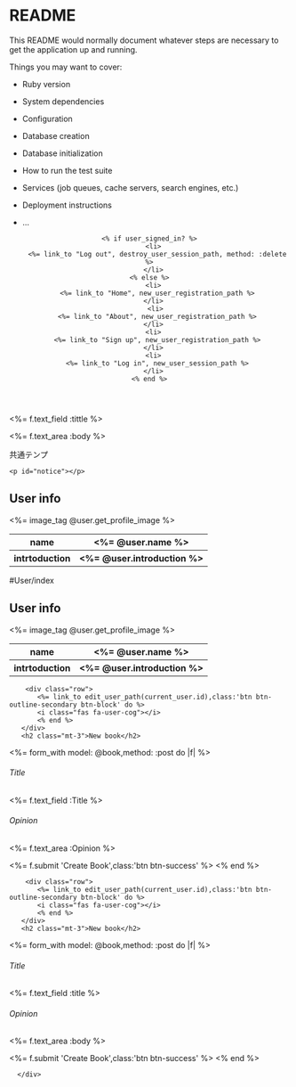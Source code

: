 # README

This README would normally document whatever steps are necessary to get the
application up and running.

Things you may want to cover:

* Ruby version

* System dependencies

* Configuration

* Database creation

* Database initialization

* How to run the test suite

* Services (job queues, cache servers, search engines, etc.)

* Deployment instructions

* ...






 <header>

    <% if user_signed_in? %>
      <li>
        <%= link_to "Log out", destroy_user_session_path, method: :delete %>
      </li>
    <% else %>
      <li>
        <%= link_to "Home", new_user_registration_path %>
      </li>
       <li>
        <%= link_to "About", new_user_registration_path %>
      </li>
      <li>
        <%= link_to "Sign up", new_user_registration_path %>
      </li>
      <li>
        <%= link_to "Log in", new_user_session_path %>
      </li>
    <% end %>
  </header>
  
  
  
   <%= f.text_field :tittle %>
   
   <%= f.text_area :body %>
   
   
   
   
   
   共通テンプ
   
    <p id="notice"></p>
   <div class="container px-5 px-sm-0">
    <div class="row">
      <div class="col-md-3">
        <h2>User info</h2>
        <%= image_tag @user.get_profile_image %>
        <table class="table">
          <tbody>
            <tr></tr>
            <tr>
              <th>name</th><th><%= @user.name %></th>
            </tr>
            <tr>
              <th>intrtoduction</th><th><%= @user.introduction %></th>
            </tr>
          </tbody>
        </table>
        
        
        
  #User/index
  <main>
   <p id="notice"></p>
   <div class="container px-5 px-sm-0">
    <div class="row">
      <div class="col-md-3">
        <h2>User info</h2>
        <%= image_tag @user.get_profile_image %>
        <table class="table">
          <tbody>
            <tr></tr>
            <tr>
              <th>name</th><th><%= @user.name %></th>
            </tr>
            <tr>
              <th>intrtoduction</th><th><%= @user.introduction %></th>
            </tr>
          </tbody>
        </table>

        <div class="row">
           <%= link_to edit_user_path(current_user.id),class:'btn btn-outline-secondary btn-block' do %>
           <i class="fas fa-user-cog"></i>
           <% end %>
       </div>
       <h2 class="mt-3">New book</h2>

  <%= form_with model: @book,method: :post do |f| %>
  <h6>Title</h6>
  <%= f.text_field :Title %>
  <h6>Opinion</h6>
  <%= f.text_area :Opinion %>

  <%= f.submit 'Create Book',class:'btn btn-success' %>
<% end %>

        <div class="row">
           <%= link_to edit_user_path(current_user.id),class:'btn btn-outline-secondary btn-block' do %>
           <i class="fas fa-user-cog"></i>
           <% end %>
       </div>
       <h2 class="mt-3">New book</h2>

  <%= form_with model: @book,method: :post do |f| %>
  <h6>Title</h6>
  <%= f.text_field :title %>
  <h6>Opinion</h6>
  <%= f.text_area :body %>

  <%= f.submit 'Create Book',class:'btn btn-success' %>
<% end %>


      </div>